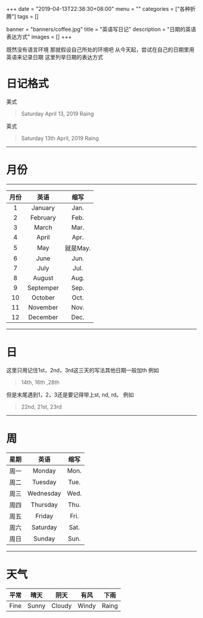+++
date = "2019-04-13T22:38:30+08:00"
menu = ""
categories = ["各种折腾"]
tags = []

banner = "banners/coffee.jpg"
title = "英语写日记"
description = "日期的英语表达方式"
images = []
+++


既然没有语言环境
那就假设自己所处的环境吧
从今天起，尝试在自己的日期里用英语来记录日期
这里列举日期的表达方式

# 日记格式

美式

> Saturday April 13, 2019 Raing

英式

> Saturday 13th April, 2019 Raing

---

# 月份

---

| 月份 |   英语 |  缩写 |
|  :---:  |  :---: |  :---:  |
|    1    | January | Jan. |
|    2    | February | Feb. |
|    3    | March | Mar. |
|    4    | April | Apr. |
|    5    | May | 就是May. |
|    6    | June | Jun. |
|    7    | July | Jul. |
|    8    | August | Aug. |
|    9    | Septemper | Sep. |
|   10   | October | Oct. |
|   11  | November | Nov. |
|   12  | December | Dec. |

---
# 日
这里只用记住1st，2nd，3rd这三天的写法其他日期一般加th
例如
> 14th, 16th ,28th

但是末尾遇到1，2，3还是要记得带上st, nd, rd。
例如
> 22nd, 21st, 23rd

---
# 周
| 星期 | 英语 | 缩写 |
| :---: | :---: | :---: |
|周一|Monday| Mon. |
|周二|Tuesday|    Tue.   |
|周三|Wednesday|   Wed.    |
|周四|Thursday|    Thu.   |
|周五|Friday|   Fri.    |
|周六|Saturday|   Sat.    |
|周日|Sunday|    Sun.   |
---
# 天气
|平常|晴天|阴天|有风|下雨|
| :---: | :---: | :---: | :---: | :---: |
|Fine|Sunny|Cloudy|Windy|Raing|